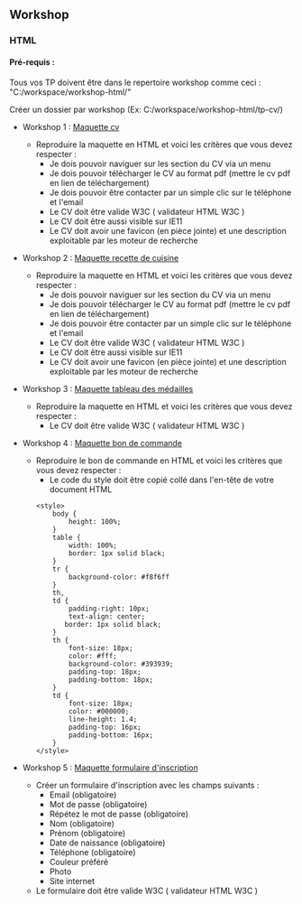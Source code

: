 ## Workshop
### HTML
#### Pré-requis :
Tous vos TP doivent être dans le repertoire workshop comme ceci : "C:/workspace/workshop-html/"

Créer un dossier par workshop (Ex: C:/workspace/workshop-html/tp-cv/)
  - Workshop 1 : [Maquette cv](tp-cv/maquette.pdf)
    - Reproduire la maquette en HTML et voici les critères que vous devez respecter :
        - Je dois pouvoir naviguer sur les section du CV via un menu
        - Je dois pouvoir télécharger le CV au format pdf (mettre le cv pdf en lien de téléchargement)
        - Je dois pouvoir être contacter par un simple clic sur le téléphone et l'email
        - Le CV doit être valide W3C ( validateur HTML W3C )
        - Le CV doit être aussi visible sur IE11
        - Le CV doit avoir une favicon (en pièce jointe) et une description exploitable par les moteur de recherche
              
  - Workshop 2 : [Maquette recette de cuisine](tp-recipe/maquette.pdf)
    - Reproduire la maquette en HTML et voici les critères que vous devez respecter :
        - Je dois pouvoir naviguer sur les section du CV via un menu
        - Je dois pouvoir télécharger le CV au format pdf (mettre le cv pdf en lien de téléchargement)
        - Je dois pouvoir être contacter par un simple clic sur le téléphone et l'email
        - Le CV doit être valide W3C ( validateur HTML W3C )
        - Le CV doit être aussi visible sur IE11
        - Le CV doit avoir une favicon (en pièce jointe) et une description exploitable par les moteur de recherche
  - Workshop 3 : [Maquette tableau des médailles](tp-medal-ranking/maquette.pdf)
    - Reproduire la maquette en HTML et voici les critères que vous devez respecter : 
        - Le CV doit être valide W3C ( validateur HTML W3C )
  - Workshop 4 : [Maquette bon de commande](tp-purchase-order/maquette.pdf)
    - Reproduire le bon de commande en HTML et voici les critères que vous devez respecter :
        - Le code du style doit être copié collé dans l'en-tête de votre document HTML
        ```
        <style>
            body {
    	        height: 100%;
            }
            table {
    	        width: 100%;
    	        border: 1px solid black;
            }
            tr {
    	        background-color: #f8f6ff
            }
            th,
            td {
    	        padding-right: 10px;
    	        text-align: center;
    	       border: 1px solid black;
            }
            th {
    	        font-size: 18px;
    	        color: #fff;
    	        background-color: #393939;
    	        padding-top: 18px;
    	        padding-bottom: 18px;
            }
            td {
    	        font-size: 18px;
    	        color: #000000;
    	        line-height: 1.4;
    	        padding-top: 16px;
    	        padding-bottom: 16px;
            }
        </style>
        ``` 
  - Workshop 5 : [Maquette formulaire d'inscription](tp-form/index.html)
    - Créer un formulaire d'inscription avec les champs suivants :
        - Email (obligatoire)
        - Mot de passe (obligatoire)
        - Répétez le mot de passe (obligatoire)
        - Nom (obligatoire)
        - Prénom (obligatoire)
        - Date de naissance  (obligatoire)
        - Téléphone (obligatoire)
        - Couleur préféré
        - Photo
        - Site internet
    - Le formulaire doit être valide W3C ( validateur HTML W3C )
